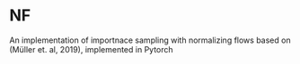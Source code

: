 # NF
An implementation of importnace sampling with normalizing flows based on (Müller et. al, 2019), implemented in Pytorch

